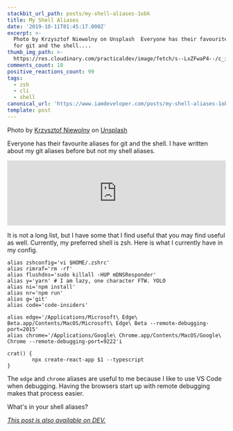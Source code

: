 ```yaml
---
stackbit_url_path: posts/my-shell-aliases-1obk
title: My Shell Aliases
date: '2019-10-11T01:45:17.000Z'
excerpt: >-
  Photo by Krzysztof Niewolny on Unsplash  Everyone has their favourite aliases
  for git and the shell....
thumb_img_path: >-
  https://res.cloudinary.com/practicaldev/image/fetch/s--LxZFwaP4--/c_imagga_scale,f_auto,fl_progressive,h_420,q_auto,w_1000/https://thepracticaldev.s3.amazonaws.com/i/5vnflnscj2k2amsyzwkg.jpg
comments_count: 18
positive_reactions_count: 99
tags:
  - zsh
  - cli
  - shell
canonical_url: 'https://www.iamdeveloper.com/posts/my-shell-aliases-1obk/'
template: post
---
```



Photo by [Krzysztof Niewolny](https://unsplash.com/@epan5?utm_source=unsplash&utm_medium=referral&utm_content=creditCopyText) on [Unsplash](https://unsplash.com/s/photos/shell?utm_source=unsplash&utm_medium=referral&utm_content=creditCopyText)

Everyone has their favourite aliases for git and the shell. I have written about my git aliases before but not my shell aliases.


<iframe class="liquidTag" src="https://dev.to/embed/link?args=https%3A%2F%2Fdev.to%2Fnickytonline%2Fmy-git-aliases-5dea" style="border: 0; width: 100%;"></iframe>


It is not a long list, but I have some that I find useful that you may find useful as well. Currently, my preferred shell is zsh. Here is what I currently have in my config.


```
alias zshconfig='vi $HOME/.zshrc'
alias rimraf='rm -rf'
alias flushdns='sudo killall -HUP mDNSResponder'
alias y='yarn' # I am lazy, one character FTW. YOLO
alias ni='npm install'
alias nr='npm run'
alias g='git'
alias code='code-insiders'

alias edge='/Applications/Microsoft\ Edge\ Beta.app/Contents/MacOS/Microsoft\ Edge\ Beta --remote-debugging-port=2015'
alias chrome='/Applications/Google\ Chrome.app/Contents/MacOS/Google\ Chrome --remote-debugging-port=9222'i

crat() {
        npx create-react-app $1 --typescript
}
```


The 
`edge`
 and 
`chrome`
 aliases are useful to me because I like to use VS Code when debugging. Having the browsers start up with remote debugging makes that process easier.

What's in your shell aliases?

*[This post is also available on DEV.](https://dev.to/nickytonline/my-shell-aliases-1obk)*


<script>
const parent = document.getElementsByTagName('head')[0];
const script = document.createElement('script');
script.type = 'text/javascript';
script.src = 'https://cdnjs.cloudflare.com/ajax/libs/iframe-resizer/4.1.1/iframeResizer.min.js';
script.charset = 'utf-8';
script.onload = function() {
    window.iFrameResize({}, '.liquidTag');
};
parent.appendChild(script);
</script>    
